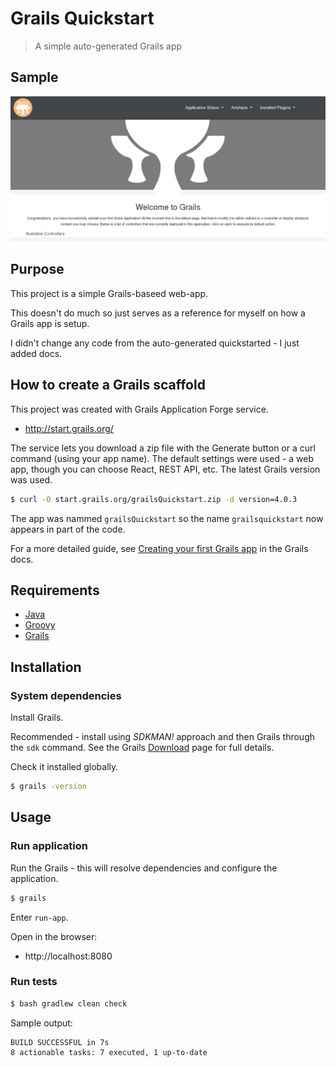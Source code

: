# Grails Quickstart
> A simple auto-generated Grails app


## Sample

![sample](sample.png)


## Purpose

This project is a simple Grails-baseed web-app.

This doesn't do much so just serves as a reference for myself on how a Grails app is setup.

I didn't change any code from the auto-generated quickstarted - I just added docs.


## How to create a Grails scaffold

This project was created with Grails Application Forge service.

- http://start.grails.org/

The service lets you download a zip file with the Generate button or a curl command (using your app name). The default settings were used - a web app, though you can choose React, REST API, etc. The latest Grails version was used.

```sh
$ curl -O start.grails.org/grailsQuickstart.zip -d version=4.0.3
```

The app was nammed `grailsQuickstart` so the name `grailsquickstart` now appears in part of the code.

For a more detailed guide, see [Creating your first Grails app](https://guides.grails.org/creating-your-first-grails-app/guide/index.html) in the Grails docs.


## Requirements

- [Java](https://java.com)
- [Groovy](https://groovy-lang.org)
- [Grails](https://grails.org)


## Installation

### System dependencies

Install Grails.

Recommended - install using _SDKMAN!_ approach and then Grails through the `sdk` command. See the Grails [Download](https://grails.org/download.html) page for full details.


Check it installed globally.

```sh
$ grails -version
```


## Usage

### Run application

Run the Grails - this will resolve dependencies and configure the application.

```sh
$ grails
```

Enter `run-app`.

Open in the browser:

- http://localhost:8080


### Run tests

```sh
$ bash gradlew clean check
```

Sample output:

```
BUILD SUCCESSFUL in 7s
8 actionable tasks: 7 executed, 1 up-to-date
```
